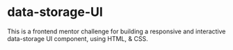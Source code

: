# data-storage-UI
This is a frontend mentor challenge for building a responsive and interactive data-storage UI component, using HTML, &amp; CSS.
